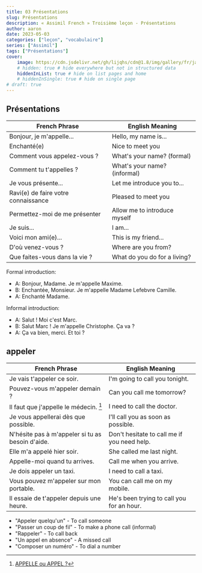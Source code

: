 ```yaml
---
title: 03 Présentations
slug: Présentations
description: « Assimil French » Troisième leçon - Présentations
author: aaron
date: 2023-05-03
categories: ["leçon", "vocabulaire"]
series: ["Assimil"]
tags: ["Présentations"]
cover: 
    image: https://cdn.jsdelivr.net/gh/lijqhs/cdn@1.8/img/gallery/fr/jace-afsoon-nuOdDlVCpDU-unsplash.jpg
    # hidden: true # hide everywhere but not in structured data
    hiddenInList: true # hide on list pages and home
    # hiddenInSingle: true # hide on single page
# draft: true
---
```


## Présentations

| French Phrase | English Meaning |
|---------------|-----------------|
| Bonjour, je m'appelle... | Hello, my name is... |
| Enchanté(e) | Nice to meet you |
| Comment vous appelez-vous ? | What's your name? (formal) |
| Comment tu t'appelles ? | What's your name? (informal) |
| Je vous présente... | Let me introduce you to... |
| Ravi(e) de faire votre connaissance | Pleased to meet you |
| Permettez-moi de me présenter | Allow me to introduce myself |
| Je suis... | I am... |
| Voici mon ami(e)... | This is my friend... |
| D'où venez-vous ? | Where are you from? |
| Que faites-vous dans la vie ? | What do you do for a living? |

Formal introduction:
- A: Bonjour, Madame. Je m'appelle Maxime.
- B: Enchantée, Monsieur. Je m'appelle Madame Lefebvre Camille.
- A: Enchanté Madame.

Informal introduction:
- A: Salut ! Moi c'est Marc.
- B: Salut Marc ! Je m'appelle Christophe. Ça va ?
- A: Ça va bien, merci. Et toi ?

## appeler

| French Phrase | English Meaning |
|---------------|-----------------|
| Je vais t'appeler ce soir. | I'm going to call you tonight. |
| Pouvez-vous m'appeler demain ? | Can you call me tomorrow? |
| Il faut que j'appelle le médecin. [^1]| I need to call the doctor. |
| Je vous appellerai dès que possible. | I'll call you as soon as possible. |
| N'hésite pas à m'appeler si tu as besoin d'aide. | Don't hesitate to call me if you need help. |
| Elle m'a appelé hier soir. | She called me last night. |
| Appelle-moi quand tu arrives. | Call me when you arrive. |
| Je dois appeler un taxi. | I need to call a taxi. |
| Vous pouvez m'appeler sur mon portable. | You can call me on my mobile. |
| Il essaie de t'appeler depuis une heure. | He's been trying to call you for an hour. |

- "Appeler quelqu'un" - To call someone
- "Passer un coup de fil" - To make a phone call (informal)
- "Rappeler" - To call back
- "Un appel en absence" - A missed call
- "Composer un numéro" - To dial a number

[^1]: [APPELLE  ou APPEL ?](https://www.francaisfacile.com/exercices/exercice-francais-2/exercice-francais-61134.php)